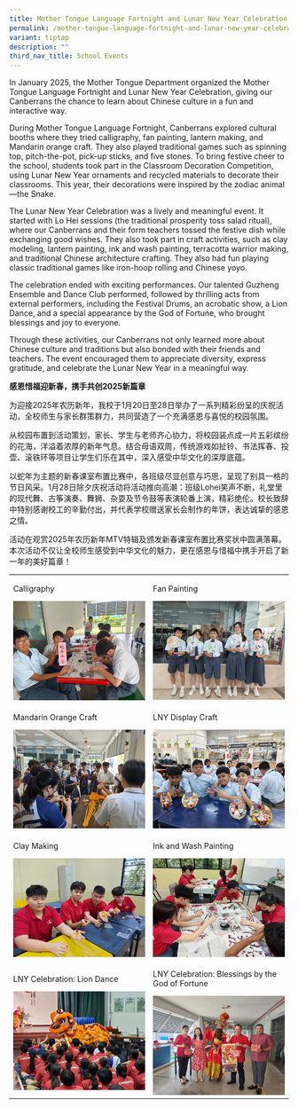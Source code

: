 ```yaml
---
title: Mother Tongue Language Fortnight and Lunar New Year Celebration
permalink: /mother-tongue-language-fortnight-and-lunar-new-year-celebration/
variant: tiptap
description: ""
third_nav_title: School Events
---
```

<p>In January 2025, the Mother Tongue Department organized the Mother Tongue
Language Fortnight and Lunar New Year Celebration, giving our Canberrans
the chance to learn about Chinese culture in a fun and interactive way.</p>
<p>During Mother Tongue Language Fortnight, Canberrans explored cultural
booths where they tried calligraphy, fan painting, lantern making, and
Mandarin orange craft. They also played traditional games such as spinning
top, pitch-the-pot, pick-up sticks, and five stones. To bring festive cheer
to the school, students took part in the Classroom Decoration Competition,
using Lunar New Year ornaments and recycled materials to decorate their
classrooms. This year, their decorations were inspired by the zodiac animal—the
Snake.</p>
<p>The Lunar New Year Celebration was a lively and meaningful event. It started
with Lo Hei sessions (the traditional prosperity toss salad ritual), where
our Canberrans and their form teachers tossed the festive dish while exchanging
good wishes. They also took part in craft activities, such as clay modeling,
lantern painting, ink and wash painting, terracotta warrior making, and
traditional Chinese architecture crafting. They also had fun playing classic
traditional games like iron-hoop rolling and Chinese yoyo.</p>
<p>The celebration ended with exciting performances. Our talented Guzheng
Ensemble and Dance Club performed, followed by thrilling acts from external
performers, including the Festival Drums, an acrobatic show, a Lion Dance,
and a special appearance by the God of Fortune, who brought blessings and
joy to everyone.</p>
<p>Through these activities, our Canberrans not only learned more about Chinese
culture and traditions but also bonded with their friends and teachers.
The event encouraged them to appreciate diversity, express gratitude, and
celebrate the Lunar New Year in a meaningful way.</p>
<p><strong>感恩惜福迎新春，携手共创2025新篇章</strong>
</p>
<p>为迎接2025年农历新年，我校于1月20日至28日举办了一系列精彩纷呈的庆祝活动，全校师生与家长群策群力，共同营造了一个充满感恩与喜悦的校园氛围。</p>
<p>从校园布置到活动策划，家长、学生与老师齐心协力，将校园装点成一片五彩缤纷的花海，洋溢着浓厚的新年气息。结合母语双周，传统游戏如扯铃、书法挥春、投壶、滚铁环等项目让学生们乐在其中，深入感受中华文化的深厚底蕴。</p>
<p>以蛇年为主题的新春课室布置比赛中，各班级尽显创意与巧思，呈现了别具一格的节日风采。1月28日除夕庆祝活动将活动推向高潮：班级Lohei笑声不断，礼堂里的现代舞、古筝演奏、舞狮、杂耍及节令鼓等表演轮番上演，精彩绝伦。校长致辞中特别感谢校工的辛勤付出，并代表学校赠送家长会制作的年饼，表达诚挚的感恩之情。</p>
<p>活动在观赏2025年农历新年MTV特辑及颁发新春课室布置比赛奖状中圆满落幕。本次活动不仅让全校师生感受到中华文化的魅力，更在感恩与惜福中携手开启了新一年的美好篇章！</p>
<table style="minWidth: 50px">
<colgroup>
<col>
<col>
</colgroup>
<tbody>
<tr>
<td rowspan="1" colspan="1">
<p>Calligraphy</p>
<div class="isomer-image-wrapper">
<img style="width: 100%" height="auto" width="100%" alt="" src="/images/CNY2025_1.jpg">
</div>
</td>
<td rowspan="1" colspan="1">
<p>Fan Painting</p>
<div class="isomer-image-wrapper">
<img style="width: 100%" height="auto" width="100%" alt="" src="/images/CNY2025_2.jpg">
</div>
</td>
</tr>
<tr>
<td rowspan="1" colspan="1">
<p>Mandarin Orange Craft</p>
<div class="isomer-image-wrapper">
<img style="width: 100%" height="auto" width="100%" alt="" src="/images/CNY2025_3.jpg">
</div>
</td>
<td rowspan="1" colspan="1">
<p>LNY Display Craft</p>
<div class="isomer-image-wrapper">
<img style="width: 100%" height="auto" width="100%" alt="" src="/images/CNY2025_4.jpg">
</div>
</td>
</tr>
<tr>
<td rowspan="1" colspan="1">
<p>Clay Making</p>
<div class="isomer-image-wrapper">
<img style="width: 100%" height="auto" width="100%" alt="" src="/images/CNY2025_5.jpg">
</div>
</td>
<td rowspan="1" colspan="1">
<p>Ink and Wash Painting</p>
<div class="isomer-image-wrapper">
<img style="width: 100%" height="auto" width="100%" alt="" src="/images/CNY2025_6.jpg">
</div>
</td>
</tr>
<tr>
<td rowspan="1" colspan="1">
<p>LNY Celebration: Lion Dance</p>
<div class="isomer-image-wrapper">
<img style="width: 100%" height="auto" width="100%" alt="" src="/images/CNY2025_7.jpg">
</div>
</td>
<td rowspan="1" colspan="1">
<p>LNY Celebration: Blessings by the God of Fortune</p>
<div class="isomer-image-wrapper">
<img style="width: 100%" height="auto" width="100%" alt="" src="/images/CNY2025_8.jpg">
</div>
</td>
</tr>
</tbody>
</table>
<p></p>